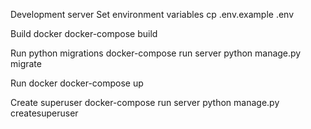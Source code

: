Development server
Set environment variables
cp .env.example .env

Build docker
docker-compose build

Run python migrations
docker-compose run server python manage.py migrate

Run docker
docker-compose up

Create superuser
docker-compose run server python manage.py createsuperuser
